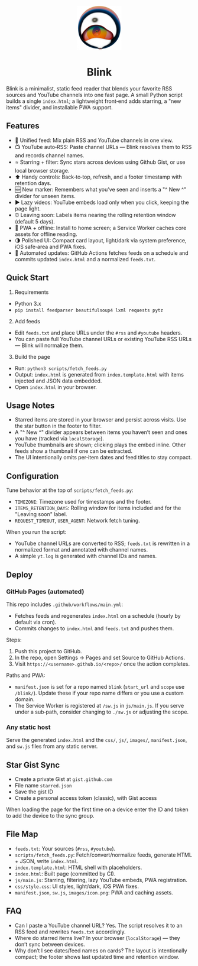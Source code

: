 <p align="center">
  <img src="images/icon.png" alt="Blink Logo" width="120" />
</p>

<h1 align="center">Blink</h1>

Blink is a minimalist, static feed reader that blends your favorite RSS sources and YouTube channels into one fast page. A small Python script builds a single `index.html`; a lightweight front‑end adds starring, a "new items" divider, and installable PWA support.

## Features

- 📰 Unified feed: Mix plain RSS and YouTube channels in one view.
- 📺 YouTube auto‑RSS: Paste channel URLs — Blink resolves them to RSS and records channel names.
- ⭐ Starring + filter: Sync stars across devices using Github Gist, or use local browser storage.
- ⬆️ Handy controls: Back‑to‑top, refresh, and a footer timestamp with retention days.
- 🆕 New marker: Remembers what you’ve seen and inserts a "^ New ^" divider for unseen items.
- ▶️ Lazy videos: YouTube embeds load only when you click, keeping the page light.
- ⏰ Leaving soon: Labels items nearing the rolling retention window (default 5 days).
- 📱 PWA + offline: Install to home screen; a Service Worker caches core assets for offline reading.
- 🌗 Polished UI: Compact card layout, light/dark via system preference, iOS safe‑area and PWA fixes.
- 🤖 Automated updates: GitHub Actions fetches feeds on a schedule and commits updated `index.html` and a normalized `feeds.txt`.

## Quick Start

1) Requirements

- Python 3.x
- `pip install feedparser beautifulsoup4 lxml requests pytz`

2) Add feeds

- Edit `feeds.txt` and place URLs under the `#rss` and `#youtube` headers.
- You can paste full YouTube channel URLs or existing YouTube RSS URLs — Blink will normalize them.

3) Build the page

- Run: `python3 scripts/fetch_feeds.py`
- Output: `index.html` is generated from `index.template.html` with items injected and JSON data embedded.
- Open `index.html` in your browser.

## Usage Notes

- Starred items are stored in your browser and persist across visits. Use the star button in the footer to filter.
- A "^ New ^" divider appears between items you haven’t seen and ones you have (tracked via `localStorage`).
- YouTube thumbnails are shown; clicking plays the embed inline. Other feeds show a thumbnail if one can be extracted.
- The UI intentionally omits per‑item dates and feed titles to stay compact.

## Configuration

Tune behavior at the top of `scripts/fetch_feeds.py`:

- `TIMEZONE`: Timezone used for timestamps and the footer.
- `ITEMS_RETENTION_DAYS`: Rolling window for items included and for the "Leaving soon" label.
- `REQUEST_TIMEOUT`, `USER_AGENT`: Network fetch tuning.

When you run the script:

- YouTube channel URLs are converted to RSS; `feeds.txt` is rewritten in a normalized format and annotated with channel names.
- A simple `yt.log` is generated with channel IDs and names.

## Deploy

### GitHub Pages (automated)

This repo includes `.github/workflows/main.yml`:

- Fetches feeds and regenerates `index.html` on a schedule (hourly by default via cron).
- Commits changes to `index.html` and `feeds.txt` and pushes them.

Steps:

1) Push this project to GitHub.
2) In the repo, open Settings → Pages and set Source to GitHub Actions.
3) Visit `https://<username>.github.io/<repo>/` once the action completes.

Paths and PWA:

- `manifest.json` is set for a repo named `blink` (`start_url` and `scope` use `/blink/`). Update these if your repo name differs or you use a custom domain.
- The Service Worker is registered at `/sw.js` in `js/main.js`. If you serve under a sub‑path, consider changing to `./sw.js` or adjusting the scope.

### Any static host

Serve the generated `index.html` and the `css/`, `js/`, `images/`, `manifest.json`, and `sw.js` files from any static server.

## Star Gist Sync

- Create a private Gist at `gist.github.com`
- File name `starred.json`
- Save the gist ID
- Create a personal access token (classic), with Gist access

When loading the page for the first time on a device enter the ID and token to add the device to the sync group.

## File Map

- `feeds.txt`: Your sources (`#rss`, `#youtube`).
- `scripts/fetch_feeds.py`: Fetch/convert/normalize feeds, generate HTML + JSON, write `index.html`.
- `index.template.html`: HTML shell with placeholders.
- `index.html`: Built page (committed by CI).
- `js/main.js`: Starring, filtering, lazy YouTube embeds, PWA registration.
- `css/style.css`: UI styles, light/dark, iOS PWA fixes.
- `manifest.json`, `sw.js`, `images/icon.png`: PWA and caching assets.

## FAQ

- Can I paste a YouTube channel URL? Yes. The script resolves it to an RSS feed and rewrites `feeds.txt` accordingly.
- Where do starred items live? In your browser (`localStorage`) — they don’t sync between devices.
- Why don’t I see dates/feed names on cards? The layout is intentionally compact; the footer shows last updated time and retention window.
